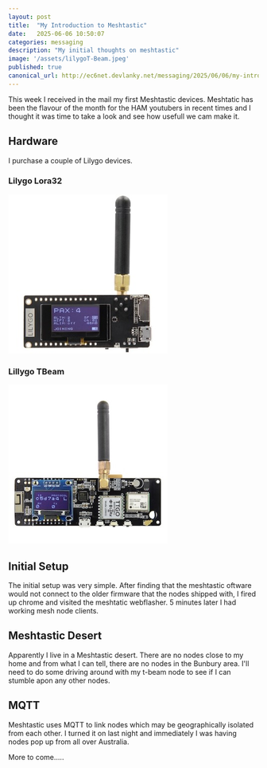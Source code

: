 ```yaml
---
layout: post
title:  "My Introduction to Meshtastic"
date:   2025-06-06 10:50:07
categories: messaging
description: "My initial thoughts on meshtastic"
image: '/assets/lilygoT-Beam.jpeg'
published: true
canonical_url: http://ec6net.devlanky.net/messaging/2025/06/06/my-intro-to-meshtastic.html
---
```


This week I received in the mail my first Meshtastic devices. Meshtatic has been the flavour of the month for the HAM youtubers in recent times and I thought it was time to take a look and see how usefull we cam make it.

## Hardware

I purchase a couple of Lilygo devices.

### Lilygo Lora32
  
  ![lilygo lora32](/assets/LillygoLora32.jpeg)

### Lillygo TBeam
  
  ![Lilygo T-Beam](/assets/lilygoT-Beam.jpeg)

## Initial Setup

The initial setup was very simple. After finding that the meshtastic oftware would not connect to the older firmware that the nodes shipped with, I fired up chrome and visited the meshtatic webflasher. 5 minutes later I had working mesh node clients.

## Meshtastic Desert

Apparently I live in a Meshtastic desert. There are no nodes close to my home and from what I can tell, there are no nodes in the Bunbury area. I'll need to do some driving around with my t-beam node to see if I can stumble apon any other nodes.

## MQTT

Meshtastic uses MQTT to link nodes which may be geographically isolated from each other. I turned it on last night and immediately I was having nodes pop up from all over Australia.

More to come.....
